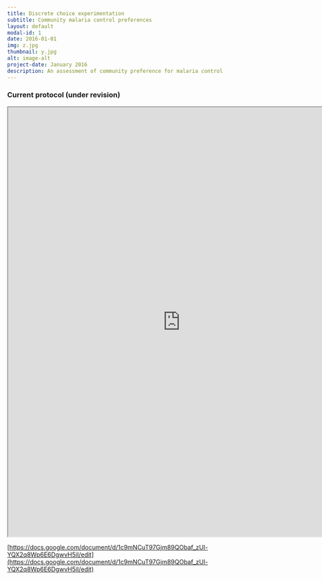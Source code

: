 ```yaml
---
title: Discrete choice experimentation
subtitle: Community malaria control preferences
layout: default
modal-id: 1
date: 2016-01-01
img: z.jpg
thumbnail: y.jpg
alt: image-alt
project-date: January 2016
description: An assessment of community preference for malaria control interventions using controlled experimental conditions
---
```



### Current protocol (under revision)

<iframe src="https://docs.google.com/document/d/1c9mNCuT97Gjm89QObaf_zUl-YQX2q8Wp6E6DgwvH5iI/edit" width = '800' height = '1000'></iframe>

[https://docs.google.com/document/d/1c9mNCuT97Gjm89QObaf_zUl-YQX2q8Wp6E6DgwvH5iI/edit](https://docs.google.com/document/d/1c9mNCuT97Gjm89QObaf_zUl-YQX2q8Wp6E6DgwvH5iI/edit)

